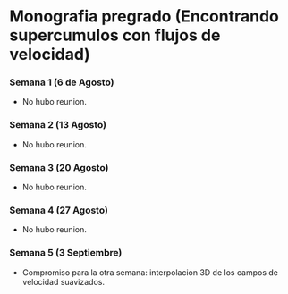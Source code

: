 # Monografia pregrado (Encontrando supercumulos con flujos de velocidad)

### Semana 1 (6 de Agosto)

* No hubo reunion.

### Semana 2 (13 Agosto)

* No hubo reunion.

### Semana 3 (20 Agosto)

* No hubo reunion.

### Semana 4 (27 Agosto)

* No hubo reunion.

### Semana 5 (3 Septiembre)

* Compromiso para la otra semana: interpolacion 3D de los campos de velocidad suavizados.
